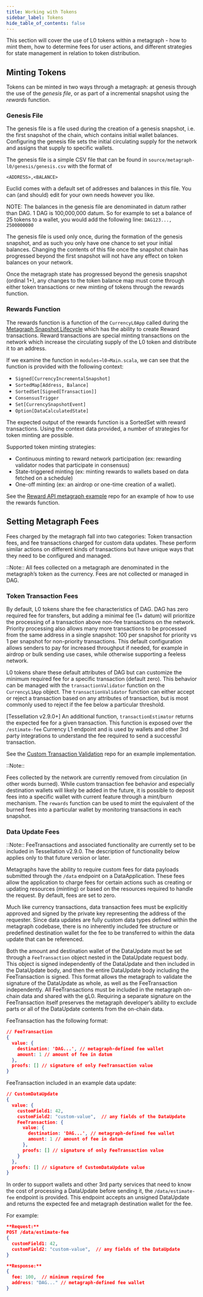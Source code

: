 ```yaml
---
title: Working with Tokens
sidebar_label: Tokens
hide_table_of_contents: false
---
```


<intro-end />

This section will cover the use of L0 tokens within a metagraph - how to mint them, how to determine fees for user actions, and different strategies for state management in relation to token distribution. 

## Minting Tokens

Tokens can be minted in two ways through a metagraph: at genesis through the use of the *genesis file*, or as part of a incremental snapshot using the *rewards* function. 

### Genesis File

The genesis file is a file used during the creation of a genesis snapshot, i.e. the first snapshot of the chain, which contains initial wallet balances. Configuring the genesis file sets the initial circulating supply for the network and assigns that supply to specific wallets. 

The genesis file is a simple CSV file that can be found in `source/metagraph-l0/genesis/genesis.csv` with the format of 

```csv
<ADDRESS>,<BALANCE>
```

Euclid comes with a default set of addresses and balances in this file. You can (and should) edit for your own needs however you like. 

NOTE: The balances in the genesis file are denominated in datum rather than DAG. 1 DAG is 100,000,000 datum. So for example to set a balance of 25 tokens to a wallet, you would add the following line: `DAG123..., 2500000000`

The genesis file is used only once, during the formation of the genesis snapshot, and as such you only have one chance to set your initial balances. Changing the contents of this file once the snapshot chain has progressed beyond the first snapshot will not have any effect on token balances on your network. 

Once the metagraph state has progressed beyond the genesis snapshot (ordinal 1+), any changes to the token balance map must come through either token transactions or new minting of tokens through the rewards function. 

### Rewards Function

The rewards function is a function of the `CurrencyL0App` called during the [Metagraph Snapshot Lifecycle](./data-api/lifecycle-functions) which has the ability to create Reward transactions. Reward transactions are special minting transactions on the network which increase the circulating supply of the L0 token and distribute it to an address. 

 
If we examine the function in `modules→l0→Main.scala`, we can see that the function is provided with the following context: 

- `Signed[CurrencyIncrementalSnapshot]`
- `SortedMap[Address, Balance]`
- `SortedSet[Signed[Transaction]]`
- `ConsensusTrigger`
- `Set[CurrencySnapshotEvent]`
- `Option[DataCalculatedState]`

The expected output of the rewards function is a SortedSet with reward transactions. Using the context data provided, a number of strategies for token minting are possible. 

Supported token minting strategies: 

- Continuous minting to reward network participation (ex: rewarding validator nodes that participate in consensus)
- State-triggered minting (ex: minting rewards to wallets based on data fetched on a schedule)
- One-off minting (ex: an airdrop or one-time creation of a wallet).

See the [Reward API metagraph example](https://github.com/Constellation-Labs/metagraph-examples/tree/main/examples/reward-api) repo for an example of how to use the rewards function. 

## Setting Metagraph Fees

Fees charged by the metagraph fall into two categories: Token transaction fees, and fee transactions charged for custom data updates. These perform similar actions on different kinds of transactions but have unique ways that they need to be configured and managed. 

::Note:: 
All fees collected on a metagraph are denominated in the metagraph’s token as the currency. Fees are not collected or managed in DAG. 

### Token Transaction Fees

By default, L0 tokens share the fee characteristics of DAG. DAG has zero required fee for transfers, but adding a minimal fee (1+ datum) will prioritize the processing of a transaction above non-fee transactions on the network. Priority processing also allows many more transactions to be processed from the same address in a single snapshot: 100 per snapshot for priority vs 1 per snapshot for non-priority transactions. This default configuration allows senders to pay for increased throughput if needed, for example in airdrop or bulk sending use cases, while otherwise supporting a feeless network.

L0 tokens share these default attributes of DAG but can customize the minimum required fee for a specific transaction (default zero). This behavior can be managed with the `transactionValidator` function on the `CurrencyL1App` object. The `transactionValidator` function can either accept or reject a transaction based on any attributes of transaction, but is most commonly used to reject if the fee below a particular threshold.

[Tessellation v2.9.0+] An additional function, `transactionEstimator` returns the expected fee for a given transaction. This function is exposed over the `/estimate-fee` Currency L1 endpoint and is used by wallets and other 3rd party integrations to understand the fee required to send a successful transaction. 

See the [Custom Transaction Validation](https://github.com/Constellation-Labs/metagraph-examples/tree/main/examples/custom-transaction-validation) repo for an example implementation.

::Note::

Fees collected by the network are currently removed from circulation (in other words burned). While custom transaction fee behavior and especially destination wallets will likely be added in the future, it is possible to deposit fees into a specific wallet with current feature through a mint/burn mechanism. The `rewards` function can be used to mint the equivalent of the burned fees into a particular wallet by monitoring transactions in each snapshot.  

### Data Update Fees

::Note::
FeeTransactions and associated functionality are currently set to be included in Tessellation v2.9.0. The description of functionality below applies only to that future version or later.

Metagraphs have the ability to require custom fees for data payloads submitted through the `/data` endpoint on a DataApplication. These fees allow the application to charge fees for certain actions such as creating or updating resources (minting) or based on the resources required to handle the request. By default, fees are set to zero. 

Much like currency transactions, data transaction fees must be explicitly approved and signed by the private key representing the address of the requester. Since data updates are fully custom data types defined within the metagraph codebase, there is no inherently included fee structure or predefined destination wallet for the fee to be transferred to within the data update that can be referenced. 

Both the amount and destination wallet of the DataUpdate must be set through a `FeeTransaction` object nested in the DataUpdate request body. This object is signed independently of the DataUpdate and then included in the DataUpdate body, and then the entire DataUpdate body including the FeeTransaction is signed. This format allows the metagraph to validate the signature of the DataUpdate as whole, as well as the FeeTransaction independently. All FeeTransactions must be included in the metagraph on-chain data and shared with the gL0. Requiring a separate signature on the FeeTransaction itself preserves the metagraph developer’s ability to exclude parts or all of the DataUpdate contents from the on-chain data. 

FeeTransaction has the following format:

```json
// FeeTransaction
{
  value: {
    destination: 'DAG...', // metagraph-defined fee wallet
    amount: 1 // amount of fee in datum
  },
  proofs: [] // signature of only FeeTransaction value
}
```

FeeTransaction included in an example data update: 

```json
// CustomDataUpdate
{
  value: {
    customField1: 42,
    customField2: "custom-value",  // any fields of the DataUpdate
    FeeTransaction: {
      value: {
        destination: 'DAG...', // metagraph-defined fee wallet
        amount: 1 // amount of fee in datum
      },
      proofs: [] // signature of only FeeTransaction value
    }
  },
  proofs: [] // signature of CustomDataUpdate value
}
```

In order to support wallets and other 3rd party services that need to know the cost of processing a DataUpdate before sending it, the `/data/estimate-fee` endpoint is provided. This endpoint accepts an unsigned DataUpdate and returns the expected fee and metagraph destination wallet for the fee. 

For example:

```json
**Request:**
POST /data/estimate-fee
{
  customField1: 42,
  customField2: "custom-value",  // any fields of the DataUpdate
}

**Response:**
{
  fee: 100,  // minimum required fee
  address: "DAG..." // metagraph-defined fee wallet
}
```